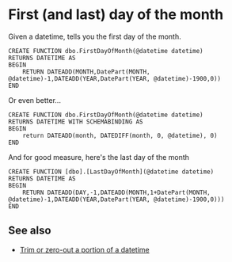 ﻿# First (and last) day of the month

Given a datetime, tells you the first day of the month.

	CREATE FUNCTION dbo.FirstDayOfMonth(@datetime datetime)
	RETURNS DATETIME AS
	BEGIN
		RETURN DATEADD(MONTH,DatePart(MONTH, @datetime)-1,DATEADD(YEAR,DatePart(YEAR, @datetime)-1900,0))
	END

Or even better...

	CREATE FUNCTION dbo.FirstDayOfMonth(@datetime datetime)
	RETURNS DATETIME WITH SCHEMABINDING AS
	BEGIN
		return DATEADD(month, DATEDIFF(month, 0, @datetime), 0)
	END

And for good measure, here's the last day of the month

	CREATE FUNCTION [dbo].[LastDayOfMonth](@datetime datetime)
	RETURNS DATETIME AS
	BEGIN
		RETURN DATEADD(DAY,-1,DATEADD(MONTH,1+DatePart(MONTH, @datetime)-1,DATEADD(YEAR,DatePart(YEAR, @datetime)-1900,0)))
	END

## See also

- [Trim or zero-out a portion of a datetime](datetime_trim_hours_milliseconds.md)
